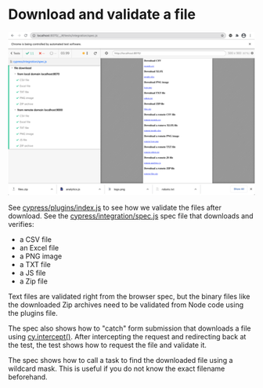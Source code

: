 # Download and validate a file

![File download in Chrome](images/chrome.png)

See [cypress/plugins/index.js](cypress/plugins/index.js) to see how we validate the files after download. See the [cypress/integration/spec.js](cypress/integration/spec.js) spec file that downloads and verifies:

- a CSV file
- an Excel file
- a PNG image
- a TXT file
- a JS file
- a Zip file

Text files are validated right from the browser spec, but the binary files like the downloaded Zip archives need to be validated from Node code using the plugins file.

The spec also shows how to "catch" form submission that downloads a file using [cy.intercept()](https://on.cypress.io/intercept). After intercepting the request and redirecting back at the test, the test shows how to request the file and validate it.

The spec shows how to call a task to find the downloaded file using a wildcard mask. This is useful if you do not know the exact filename beforehand.
